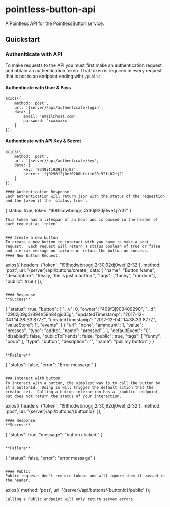 # pointless-button-api
A Pointless API for the PointlessButton service.

## Quickstart

### Autheniticate with API
To make requests to the API you must first make an authentication request and obtain an authentication token.  That token is required in every request that is not to an endpoint ending wiht `/public`.

#### Authenticate with User & Pass
```
axios({
    method: 'post',
    url: '{server}/api/authenticate/login',
    data: {
        email: 'email@host.com',
        password: 'xxxxxxxx'
    }
});
```

#### Authenticate with API Key & Secret
```
axios({
    method: 'post',
    url: '{server}/api/authenticate/key',
    data: {
        key: '9349ifi939jfhj02',
        secret: 'fj0290f2j0ef0280hfoifn20j92fj02fj2'
    }
});

#### Authentication Response
Each authentication will return json with the status of the requestion and the token if the `status: true`.
```
{
    status: true,
    token: '198hcdwbnogrj.2r30j92dj0wef.j2r32'
}
```
This token has a lifespan of an hour and is passed in the header of each request as `token`.


### Create a new button
To create a new button to interact with you have to make a post request.  Each request will return a status boolean of true or false and a error message on failure or return the button on success.
#### New Button Request:
```
axios({
    headers: {'token': '198hcdwbnogrj.2r30j92dj0wef.j2r32'},
    method: 'post',
    url: '{server}/api/buttons/create',
    data: {
        "name": "Button Name",
        "description": "Really, this is just a button.",
        "tags": ["funny", "random"],
        "public": true
    }
});
```

#### Response
**Success**
```
{
    "status": true,
    "button": {
        "__v": 0,
        "owner": "409f3j903409290",
        "_id": "2902j09g3r894h59h84gjo35g",
        "updatedTimestamp": "2017-12-04T14:38:33.877Z",
        "createdTimestamp": "2017-12-04T14:38:33.877Z",
        "valueStore": [],
        "events": [
            {
                "uri": "none",
                "ammount": 1,
                "value": "presses",
                "type": "addto",
                "name": "pressed"
            }
        ],
        "defaultEvent": "0",
        "disabled": false,
        "publicToFriends": false,
        "public": true,
        "tags": [
            "funny",
            "poop"
        ],
        "type": "button",
        "desription": "",
        "name": "pull my button"
    }
}
```

**Failure**
```
{
    "status": false,
    "error": "Error message."
}
```

### Interact with button
To interact with a button, the simplest way is to call the button by it's buttonId.  Doing so will trigger the default action that the creator set.  Calling a button interaction has a `/public` endpoint, but does not return the status of your interaction.
```
axios({
    headers: {'token': '198hcdwbnogrj.2r30j92dj0wef.j2r32'},
    method: 'post',
    url: '{server}/api/buttons/{buttonId}'
});
```
#### Response
**Success**
```
{
    "status": true,
    "message": "button clicked!"
}
```

**Failure**
```
{
    "status": false,
    "error": "error message"
}
```

#### Public
Public requests don't require tokens and will ignore them if passed in the header.
```
axios({
    method: 'post',
    url: '{server}/api/buttons/{buttonId}/public'
});
```
Calling a Public endpoint will only return server errors.
